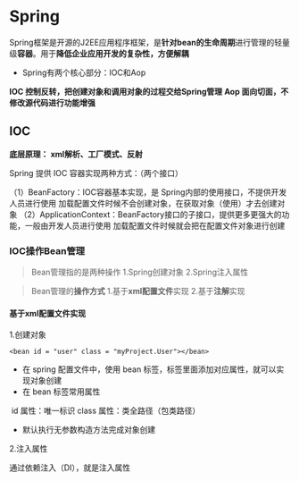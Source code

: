 # Spring

Spring框架是开源的J2EE应用程序框架，是**针对bean的生命周期**进行管理的轻量级**容器**。用于**降低企业应用开发的复杂性，方便解耦**

- Spring有两个核心部分：IOC和Aop

**IOC	控制反转，把创建对象和调用对象的过程交给Spring管理**
**Aop	面向切面，不修改源代码进行功能增强**

## IOC

**底层原理：**
**xml解析、工厂模式、反射**

Spring 提供 IOC 容器实现两种方式：（两个接口）

（1）BeanFactory：IOC容器基本实现，是 Spring内部的使用接口，不提供开发人员进行使用 		加载配置文件时候不会创建对象，在获取对象（使用）才去创建对象 
（2）ApplicationContext：BeanFactory接口的子接口，提供更多更强大的功能，一般由开发人员进行使用
		加载配置文件时候就会把在配置文件对象进行创建

### IOC操作Bean管理

> Bean管理指的是两种操作
> 1.Spring创建对象	2.Spring注入属性

> Bean管理的**操作方式**
> 1.基于**xml配置文件**实现	2.基于**注解**实现

#### 基于**xml配置文件**实现

1.创建对象

`<bean id = "user" class = "myProject.User"></bean>`

- 在 spring 配置文件中，使用 bean 标签，标签里面添加对应属性，就可以实现对象创建 
- 在 bean 标签常用属性

​		id 属性：唯一标识		class 属性：类全路径（包类路径）

- 默认执行无参数构造方法完成对象创建

2.注入属性

通过依赖注入（DI），就是注入属性